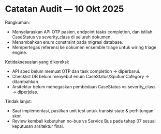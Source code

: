 # Catatan Audit — 10 Okt 2025

Rangkuman:
- Menyelaraskan API OTP pasien, endpoint tasks completion, dan istilah CaseStatus vs severity_class di seluruh dokumen.
- Menambahkan enum constraint pada migrasi database.
- Mempertegas referensi ke dokumen ensemble triage untuk wiring triage engine.

Ketidaksesuaian yang dikoreksi:
- API spec belum memuat OTP dan task completion → diperbarui.
- Checklist DB belum menyebut enum CaseStatus/SputumCategory → ditambahkan.
- Arsitektur belum menegaskan pembedaan CaseStatus vs severity_class → diperjelas.

Tindak lanjut:
- Saat implementasi, pastikan unit test untuk transisi state & perhitungan skor.
- Review kembali kebutuhan no-bus vs Service Bus pada tahap 07 sesuai keputusan arsitektur final.
